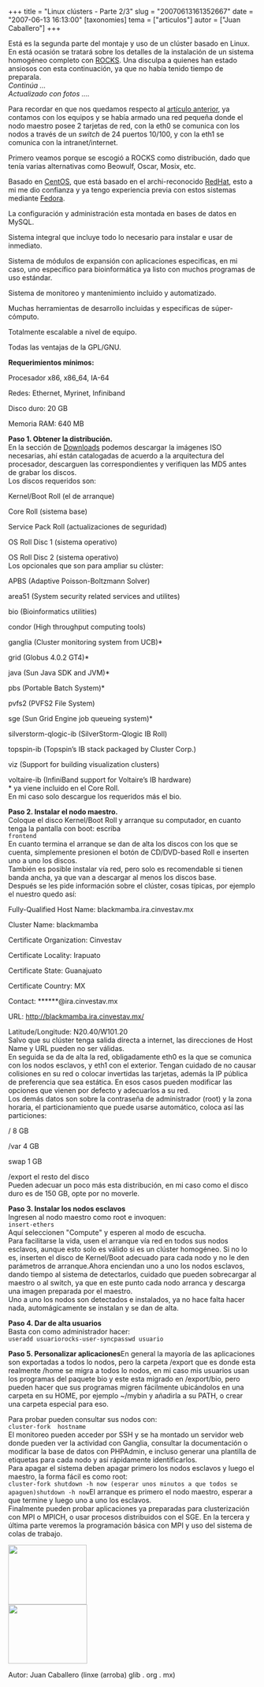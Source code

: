 +++
title = "Linux clústers - Parte 2/3"
slug = "20070613161352667"
date = "2007-06-13 16:13:00"
[taxonomies]
tema = ["articulos"]
autor = ["Juan Caballero"]
+++

Está es la segunda parte del montaje y uso de un clúster basado en
Linux. En está ocasión se tratará sobre los detalles de la instalación
de un sistema homogéneo completo con
[ROCKS](http://www.rocksclusters.org/). Una disculpa a quienes han
estado ansiosos con esta continuación, ya que no había tenido tiempo de
preparala.  
*Continúa ...  
Actualizado con fotos ....*

<!-- more -->
Para recordar en que nos quedamos respecto al [artículo
anterior](http://www.glib.org.mx/article.php?story=20070320133500387),
ya contamos con los equipos y se había armado una red pequeña donde el
nodo maestro posee 2 tarjetas de red, con la eth0 se comunica con los
nodos a través de un *switch* de 24 puertos 10/100, y con la eth1 se
comunica con la intranet/internet.

Primero veamos porque se escogió a ROCKS como distribución, dado que
tenía varias alternativas como Beowulf, Oscar, Mosix, etc.

Basado en [CentOS](http://www.centos.org/), que está basado en el
archi-reconocido [RedHat](http://www.redhat.com/), esto a mi me dio
confianza y ya tengo experiencia previa con estos sistemas mediante
[Fedora](http://fedoraproject.org/).

La configuración y administración esta montada en bases de datos en
MySQL.

Sistema integral que incluye todo lo necesario para instalar e usar de
inmediato.

Sistema de módulos de expansión con aplicaciones especificas, en mi
caso, uno específico para bioinformática ya listo con muchos programas
de uso estándar.

Sistema de monitoreo y mantenimiento incluido y automatizado.

Muchas herramientas de desarrollo incluidas y especificas de
súper-cómputo.

Totalmente escalable a nivel de equipo.

Todas las ventajas de la GPL/GNU.

**Requerimientos mínimos:**  

Procesador x86, x86_64, IA-64

Redes: Ethernet, Myrinet, Infiniband

Disco duro: 20 GB

Memoria RAM: 640 MB

**Paso 1. Obtener la distribución.**  
En la sección de
[Downloads](http://www.rocksclusters.org/wordpress/?page_id=3) podemos
descargar la imágenes ISO necesarias, ahí están catalogadas de acuerdo a
la arquitectura del procesador, descarguen las correspondientes y
verifiquen las MD5 antes de grabar los discos.  
Los discos requeridos son:

Kernel/Boot Roll (el de arranque)

Core Roll (sistema base)

Service Pack Roll (actualizaciones de seguridad)

OS Roll Disc 1 (sistema operativo)

OS Roll Disc 2 (sistema operativo)  
Los opcionales que son para ampliar su clúster:

APBS (Adaptive Poisson-Boltzmann Solver)

area51 (System security related services and utilites)

bio (Bioinformatics utilities)

condor (High throughput computing tools)

ganglia (Cluster monitoring system from UCB)\*

grid (Globus 4.0.2 GT4)\*

java (Sun Java SDK and JVM)\*

pbs (Portable Batch System)\*

pvfs2 (PVFS2 File System)

sge (Sun Grid Engine job queueing system)\*

silverstorm-qlogic-ib (SilverStorm-Qlogic IB Roll)

topspin-ib (Topspin’s IB stack packaged by Cluster Corp.)

viz (Support for building visualization clusters)

voltaire-ib (InfiniBand support for Voltaire’s IB hardware)  
\* ya viene incluido en el Core Roll.  
En mi caso solo descargue los requeridos más el bio.

**Paso 2. Instalar el nodo maestro.**  
Coloque el disco Kernel/Boot Roll y arranque su computador, en cuanto
tenga la pantalla con boot: escriba  
`frontend`  
En cuanto termina el arranque se dan de alta los discos con los que se
cuenta, simplemente presionen el botón de CD/DVD-based Roll e inserten
uno a uno los discos.  
También es posible instalar vía red, pero solo es recomendable si tienen
banda ancha, ya que van a descargar al menos los discos base.  
Después se les pide información sobre el clúster, cosas típicas, por
ejemplo el nuestro quedo así:

Fully-Qualified Host Name: blackmamba.ira.cinvestav.mx

Cluster Name: blackmamba

Certificate Organization: Cinvestav

Certificate Locality: Irapuato

Certificate State: Guanajuato

Certificate Country: MX

Contact: \*\*\*\*\*\*@ira.cinvestav.mx

URL: http://blackmamba.ira.cinvestav.mx/

Latitude/Longitude: N20.40/W101.20  
Salvo que su clúster tenga salida directa a internet, las direcciones de
Host Name y URL pueden no ser válidas.  
En seguida se da de alta la red, obligadamente eth0 es la que se
comunica con los nodos esclavos, y eth1 con el exterior. Tengan cuidado
de no causar colisiones en su red o colocar invertidas las tarjetas,
además la IP pública de preferencia que sea estática. En esos casos
pueden modificar las opciones que vienen por defecto y adecuarlos a su
red.  
Los demás datos son sobre la contraseña de administrador (root) y la
zona horaria, el particionamiento que puede usarse automático, coloca
así las particiones:

/ 8 GB

/var 4 GB

swap 1 GB

/export el resto del disco  
Pueden adecuar un poco más esta distribución, en mi caso como el disco
duro es de 150 GB, opte por no moverle.  

**Paso 3. Instalar los nodos esclavos**  
Ingresen al nodo maestro como root e invoquen:  
`insert-ethers`  
Aquí seleccionen "Compute" y esperen al modo de escucha.  
Para facilitarse la vida, usen el arranque vía red en todos sus nodos
esclavos, aunque esto solo es válido si es un clúster homogéneo. Si no
lo es, inserten el disco de Kernel/Boot adecuado para cada nodo y no le
den parámetros de arranque.Ahora enciendan uno a uno los nodos esclavos,
dando tiempo al sistema de detectarlos, cuidado que pueden sobrecargar
al maestro o al switch, ya que en este punto cada nodo arranca y
descarga una imagen preparada por el maestro.  
Uno a uno los nodos son detectados e instalados, ya no hace falta hacer
nada, automágicamente se instalan y se dan de alta.

**Paso 4. Dar de alta usuarios**  
Basta con como administrador hacer:  
`useradd usuariorocks-user-syncpasswd usuario`

**Paso 5. Personalizar aplicaciones**En general la mayoría de las
aplicaciones son exportadas a todos lo nodos, pero la carpeta /export
que es donde esta realmente /home se migra a todos lo nodos, en mi caso
mis usuarios usan los programas del paquete bio y este esta migrado en
/export/bio, pero pueden hacer que sus programas migren fácilmente
ubicándolos en una carpeta en su HOME, por ejemplo \~/mybin y añadirla a
su PATH, o crear una carpeta especial para eso.

Para probar pueden consultar sus nodos con:  
`cluster-fork  hostname`  
El monitoreo pueden acceder por SSH y se ha montado un servidor web
donde pueden ver la actividad con Ganglia, consultar la documentación o
modificar la base de datos con PHPAdmin, e incluso generar una plantilla
de etiquetas para cada nodo y así rápidamente identificarlos.  
Para apagar el sistema deben apagar primero los nodos esclavos y luego
el maestro, la forma fácil es como root:  
`cluster-fork shutdown -h now (esperar unos minutos a que todos se apaguen)shutdown -h now`El
arranque es primero el nodo maestro, esperar a que termine y luego uno a
uno los esclavos.  
Finalmente pueden probar aplicaciones ya preparadas para clusterización
con MPI o MPICH, o usar procesos distribuidos con el SGE. En la tercera
y última parte veremos la programación básica con MPI y uso del sistema
de colas de trabajo.

[<img
src="http://www.glib.org.mx/images/articles/20070613161352667_2.png"
width="159" height="121" />](http://www.glib.org.mx/images/articles/20070613161352667_2_original.png "Ver imagen sin proporción")  
[<img
src="http://www.glib.org.mx/images/articles/20070613161352667_3.png"
width="160" height="120" />](http://www.glib.org.mx/images/articles/20070613161352667_3_original.png "Ver imagen sin proporción")

Autor: Juan Caballero (linxe (arroba) glib . org . mx)

